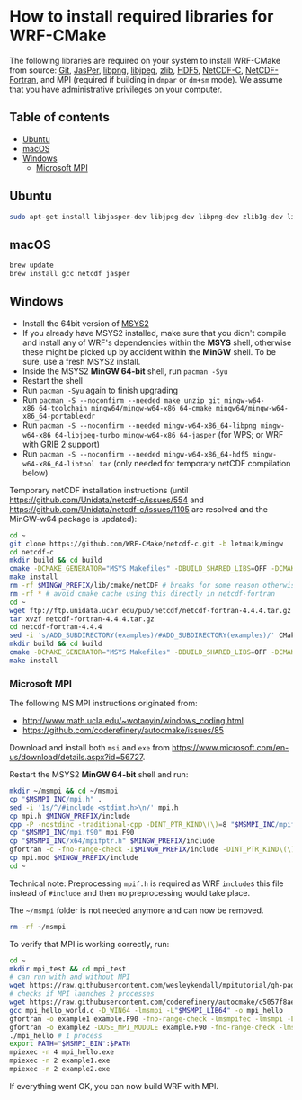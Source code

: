 # How to install required libraries for WRF-CMake
The following libraries are required on your system to install WRF-CMake from source: [Git](https://git-scm.com/), [JasPer](https://www.ece.uvic.ca/~frodo/jasper/), [libpng](http://www.libpng.org/pub/png/libpng.html), [libjpeg](http://libjpeg.sourceforge.net/), [zlib](https://zlib.net/), [HDF5](https://support.hdfgroup.org/HDF5/), [NetCDF-C](https://www.unidata.ucar.edu/downloads/netcdf/index.jsp), [NetCDF-Fortran](https://www.unidata.ucar.edu/downloads/netcdf/index.jsp), and MPI (required if building in `dmpar` or `dm+sm` mode). We assume that you have administrative privileges on your computer.

## Table of contents
- [Ubuntu](#ubuntu)
- [macOS](#macOS)
- [Windows](#windows)
    - [Microsoft MPI](#microsoft-mpi)

## Ubuntu
```sh
sudo apt-get install libjasper-dev libjpeg-dev libpng-dev zlib1g-dev libmpich-dev
```

## macOS
```sh
brew update
brew install gcc netcdf jasper
```

## Windows
- Install the 64bit version of [MSYS2](http://www.msys2.org/)
- If you already have MSYS2 installed, make sure that you didn't compile and install any of WRF's dependencies within the **MSYS** shell, otherwise these might be picked up by accident within the **MinGW** shell. To be sure, use a fresh MSYS2 install.
- Inside the MSYS2 **MinGW 64-bit** shell, run `pacman -Syu`
- Restart the shell
- Run `pacman -Syu` again to finish upgrading
- Run `pacman -S --noconfirm --needed make unzip git mingw-w64-x86_64-toolchain mingw64/mingw-w64-x86_64-cmake mingw64/mingw-w64-x86_64-portablexdr`
- Run `pacman -S --noconfirm --needed mingw-w64-x86_64-libpng mingw-w64-x86_64-libjpeg-turbo mingw-w64-x86_64-jasper` (for WPS; or WRF with GRIB 2 support)
- Run `pacman -S --noconfirm --needed mingw-w64-x86_64-hdf5 mingw-w64-x86_64-libtool tar` (only needed for temporary netCDF compilation below)

Temporary netCDF installation instructions (until https://github.com/Unidata/netcdf-c/issues/554 and https://github.com/Unidata/netcdf-c/issues/1105 are resolved and the MinGW-w64 package is updated):
```sh
cd ~
git clone https://github.com/WRF-CMake/netcdf-c.git -b letmaik/mingw
cd netcdf-c
mkdir build && cd build
cmake -DCMAKE_GENERATOR="MSYS Makefiles" -DBUILD_SHARED_LIBS=OFF -DCMAKE_BUILD_TYPE=Release -DBUILD_TESTING=OFF -DENABLE_TESTS=OFF -DENABLE_DAP=FALSE -DNC_FIND_SHARED_LIBS=OFF -DBUILD_UTILITIES=OFF -DENABLE_EXAMPLES=OFF -DCMAKE_INSTALL_PREFIX=$MINGW_PREFIX ..
make install
rm -rf $MINGW_PREFIX/lib/cmake/netCDF # breaks for some reason otherwise in netcdf-fortran
rm -rf * # avoid cmake cache using this directly in netcdf-fortran
cd ~
wget ftp://ftp.unidata.ucar.edu/pub/netcdf/netcdf-fortran-4.4.4.tar.gz
tar xvzf netcdf-fortran-4.4.4.tar.gz
cd netcdf-fortran-4.4.4
sed -i 's/ADD_SUBDIRECTORY(examples)/#ADD_SUBDIRECTORY(examples)/' CMakeLists.txt
mkdir build && cd build
cmake -DCMAKE_GENERATOR="MSYS Makefiles" -DBUILD_SHARED_LIBS=OFF -DCMAKE_BUILD_TYPE=Release -DENABLE_TESTS=OFF -DCMAKE_INSTALL_PREFIX=$MINGW_PREFIX ..
make install
```

### Microsoft MPI
The following MS MPI instructions originated from:
- http://www.math.ucla.edu/~wotaoyin/windows_coding.html
- https://github.com/coderefinery/autocmake/issues/85

Download and install both `msi` and `exe` from https://www.microsoft.com/en-us/download/details.aspx?id=56727.

Restart the MSYS2 **MinGW 64-bit** shell and run:
```sh
mkdir ~/msmpi && cd ~/msmpi
cp "$MSMPI_INC/mpi.h" .
sed -i '1s/^/#include <stdint.h>\n/' mpi.h
cp mpi.h $MINGW_PREFIX/include
cpp -P -nostdinc -traditional-cpp -DINT_PTR_KIND\(\)=8 "$MSMPI_INC/mpif.h" > $MINGW_PREFIX/include/mpif.h
cp "$MSMPI_INC/mpi.f90" mpi.F90
cp "$MSMPI_INC/x64/mpifptr.h" $MINGW_PREFIX/include
gfortran -c -fno-range-check -I$MINGW_PREFIX/include -DINT_PTR_KIND\(\)=8 mpi.F90
cp mpi.mod $MINGW_PREFIX/include
cd ~
```

Technical note: Preprocessing `mpif.h` is required as WRF `include`s this file instead of `#include` and then no preprocessing would take place.

The `~/msmpi` folder is not needed anymore and can now be removed.
```sh
rm -rf ~/msmpi
```

To verify that MPI is working correctly, run:
```sh
cd ~
mkdir mpi_test && cd mpi_test
# can run with and without MPI
wget https://raw.githubusercontent.com/wesleykendall/mpitutorial/gh-pages/tutorials/mpi-hello-world/code/mpi_hello_world.c
# checks if MPI launches 2 processes
wget https://raw.githubusercontent.com/coderefinery/autocmake/c5057f8aee65/test/fc_mpi/src/example.F90
gcc mpi_hello_world.c -D_WIN64 -lmsmpi -L"$MSMPI_LIB64" -o mpi_hello
gfortran -o example1 example.F90 -fno-range-check -lmsmpifec -lmsmpi -L"$MSMPI_LIB64" -I$MINGW_PREFIX/include
gfortran -o example2 -DUSE_MPI_MODULE example.F90 -fno-range-check -lmsmpifec -lmsmpi -L"$MSMPI_LIB64" -I$MINGW_PREFIX/include
./mpi_hello # 1 process
export PATH="$MSMPI_BIN":$PATH
mpiexec -n 4 mpi_hello.exe
mpiexec -n 2 example1.exe
mpiexec -n 2 example2.exe
```

If everything went OK, you can now build WRF with MPI.